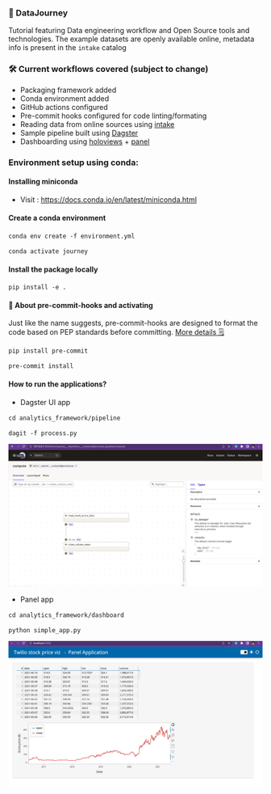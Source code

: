 ### 🚌 DataJourney
Tutorial featuring Data engineering workflow and Open Source tools and technologies.
The example datasets are openly available online, metadata info is present in the `intake` catalog

### 🛠 Current workflows covered (subject to change)
- Packaging framework added
- Conda environment added
- GitHub actions configured
- Pre-commit hooks configured for code linting/formating
- Reading data from online sources using [intake](https://github.com/intake/intake)
- Sample pipeline built using [Dagster](https://github.com/dagster-io/dagster)
- Dashboarding using [holoviews](https://holoviews.org/gallery/index.html) + [panel](https://panel.holoviz.org/reference/index.html)

### Environment setup using conda:

#### Installing miniconda
- Visit : https://docs.conda.io/en/latest/miniconda.html

#### Create a conda environment
```shell
conda env create -f environment.yml
```
```shell
conda activate journey
```

#### Install the package locally
```shell
pip install -e .
```

#### 🔌 About pre-commit-hooks and activating
Just like the name suggests, pre-commit-hooks are designed to format the code based on PEP standards before committing. [More details 🗒](https://pre-commit.com/)
```shell
pip install pre-commit
```
```shell
pre-commit install
```
#### How to run the applications?

- Dagster UI app
```shell
cd analytics_framework/pipeline
```
```shell
dagit -f process.py
```
![Dagit UI output](./output/dagit_ui.png)

- Panel app
```shell
cd analytics_framework/dashboard
```
```shell
python simple_app.py
```
![Panel app output](./output/panel_app_stock.png)
